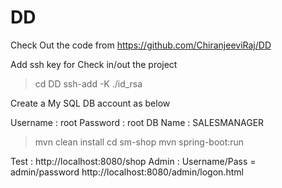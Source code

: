 # DD
Check Out the code from 
https://github.com/ChiranjeeviRaj/DD

Add ssh key for Check in/out the project 

>cd DD
>ssh-add -K ./id_rsa

Create a My SQL DB account as below

Username : root
Password : root
DB Name : SALESMANAGER

>mvn clean install
>cd sm-shop
>mvn spring-boot:run

Test : http://localhost:8080/shop
Admin : Username/Pass = admin/password
http://localhost:8080/admin/logon.html
